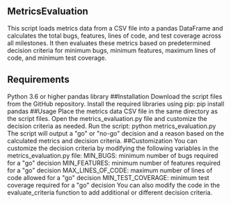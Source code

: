 ## MetricsEvaluation
This script loads metrics data from a CSV file into a pandas DataFrame and calculates the total bugs, features, lines of code, and test coverage across all milestones. It then evaluates these metrics based on predetermined decision criteria for minimum bugs, minimum features, maximum lines of code, and minimum test coverage.
## Requirements
Python 3.6 or higher
pandas library
##Installation
Download the script files from the GitHub repository.
Install the required libraries using pip: pip install pandas
##Usage
Place the metrics data CSV file in the same directory as the script files.
Open the metrics_evaluation.py file and customize the decision criteria as needed.
Run the script: python metrics_evaluation.py
The script will output a "go" or "no-go" decision and a reason based on the calculated metrics and decision criteria.
##Customization
You can customize the decision criteria by modifying the following variables in the metrics_evaluation.py file:
MIN_BUGS: minimum number of bugs required for a "go" decision
MIN_FEATURES: minimum number of features required for a "go" decision
MAX_LINES_OF_CODE: maximum number of lines of code allowed for a "go" decision
MIN_TEST_COVERAGE: minimum test coverage required for a "go" decision
You can also modify the code in the evaluate_criteria function to add additional or different decision criteria.
